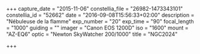 +++
capture_date = "2015-11-06"
constellia_file = "26982-1473343101"
constellia_id = "52662"
date = "2016-09-08T15:56:33+02:00"
description = "Nébuleuse de la flamme"
exp_number = "20"
exp_time = "90"
focal_length = "1000"
guiding = ""
imager = "Canon EOS 1200D"
iso = "1600"
mount = "AZ-EQ6"
optic = "Newton SkyWatcher 200/1000"
title = "NGC2024"

+++

